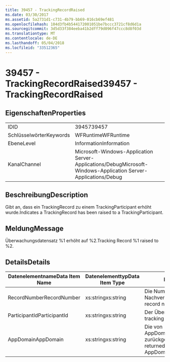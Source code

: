 ```yaml
---
title: 39457 - TrackingRecordRaised
ms.date: 03/30/2017
ms.assetid: 5a2731d1-c731-4b79-bb69-016cb69ef481
ms.openlocfilehash: 104d3fb4b544172001051be7bccc3721cf8d6d1a
ms.sourcegitcommit: 3d5d33f384eeba41b2dff79d096f47ccc8d8f03d
ms.translationtype: MT
ms.contentlocale: de-DE
ms.lasthandoff: 05/04/2018
ms.locfileid: "33512365"
---
```

# <a name="39457---trackingrecordraised"></a><span data-ttu-id="d34b0-102">39457 - TrackingRecordRaised</span><span class="sxs-lookup"><span data-stu-id="d34b0-102">39457 - TrackingRecordRaised</span></span>
## <a name="properties"></a><span data-ttu-id="d34b0-103">Eigenschaften</span><span class="sxs-lookup"><span data-stu-id="d34b0-103">Properties</span></span>  
  
|||  
|-|-|  
|<span data-ttu-id="d34b0-104">ID</span><span class="sxs-lookup"><span data-stu-id="d34b0-104">ID</span></span>|<span data-ttu-id="d34b0-105">39457</span><span class="sxs-lookup"><span data-stu-id="d34b0-105">39457</span></span>|  
|<span data-ttu-id="d34b0-106">Schlüsselwörter</span><span class="sxs-lookup"><span data-stu-id="d34b0-106">Keywords</span></span>|<span data-ttu-id="d34b0-107">WFRuntime</span><span class="sxs-lookup"><span data-stu-id="d34b0-107">WFRuntime</span></span>|  
|<span data-ttu-id="d34b0-108">Ebene</span><span class="sxs-lookup"><span data-stu-id="d34b0-108">Level</span></span>|<span data-ttu-id="d34b0-109">Information</span><span class="sxs-lookup"><span data-stu-id="d34b0-109">Information</span></span>|  
|<span data-ttu-id="d34b0-110">Kanal</span><span class="sxs-lookup"><span data-stu-id="d34b0-110">Channel</span></span>|<span data-ttu-id="d34b0-111">Microsoft-Windows-Application Server-Applications/Debug</span><span class="sxs-lookup"><span data-stu-id="d34b0-111">Microsoft-Windows-Application Server-Applications/Debug</span></span>|  
  
## <a name="description"></a><span data-ttu-id="d34b0-112">Beschreibung</span><span class="sxs-lookup"><span data-stu-id="d34b0-112">Description</span></span>  
 <span data-ttu-id="d34b0-113">Gibt an, dass ein TrackingRecord zu einem TrackingParticipant erhöht wurde.</span><span class="sxs-lookup"><span data-stu-id="d34b0-113">Indicates a TrackingRecord has been raised to a TrackingParticipant.</span></span>  
  
## <a name="message"></a><span data-ttu-id="d34b0-114">Meldung</span><span class="sxs-lookup"><span data-stu-id="d34b0-114">Message</span></span>  
 <span data-ttu-id="d34b0-115">Überwachungsdatensatz %1 erhöht auf %2.</span><span class="sxs-lookup"><span data-stu-id="d34b0-115">Tracking Record %1 raised to %2.</span></span>  
  
## <a name="details"></a><span data-ttu-id="d34b0-116">Details</span><span class="sxs-lookup"><span data-stu-id="d34b0-116">Details</span></span>  
  
|<span data-ttu-id="d34b0-117">Datenelementname</span><span class="sxs-lookup"><span data-stu-id="d34b0-117">Data Item Name</span></span>|<span data-ttu-id="d34b0-118">Datenelementtyp</span><span class="sxs-lookup"><span data-stu-id="d34b0-118">Data Item Type</span></span>|<span data-ttu-id="d34b0-119">Beschreibung</span><span class="sxs-lookup"><span data-stu-id="d34b0-119">Description</span></span>|  
|--------------------|--------------------|-----------------|  
|<span data-ttu-id="d34b0-120">RecordNumber</span><span class="sxs-lookup"><span data-stu-id="d34b0-120">RecordNumber</span></span>|<span data-ttu-id="d34b0-121">xs:string</span><span class="sxs-lookup"><span data-stu-id="d34b0-121">xs:string</span></span>|<span data-ttu-id="d34b0-122">Die Nummer des Nachverfolgungsdatensatzes.</span><span class="sxs-lookup"><span data-stu-id="d34b0-122">The tracking record number.</span></span>|  
|<span data-ttu-id="d34b0-123">ParticipantId</span><span class="sxs-lookup"><span data-stu-id="d34b0-123">ParticipantId</span></span>|<span data-ttu-id="d34b0-124">xs:string</span><span class="sxs-lookup"><span data-stu-id="d34b0-124">xs:string</span></span>|<span data-ttu-id="d34b0-125">Der Überwachungsteilnehmer.</span><span class="sxs-lookup"><span data-stu-id="d34b0-125">The tracking participant.</span></span>|  
|<span data-ttu-id="d34b0-126">AppDomain</span><span class="sxs-lookup"><span data-stu-id="d34b0-126">AppDomain</span></span>|<span data-ttu-id="d34b0-127">xs:string</span><span class="sxs-lookup"><span data-stu-id="d34b0-127">xs:string</span></span>|<span data-ttu-id="d34b0-128">Die von AppDomain.CurrentDomain.FriendlyName zurückgegebene Zeichenfolge.</span><span class="sxs-lookup"><span data-stu-id="d34b0-128">The string returned by AppDomain.CurrentDomain.FriendlyName.</span></span>|
